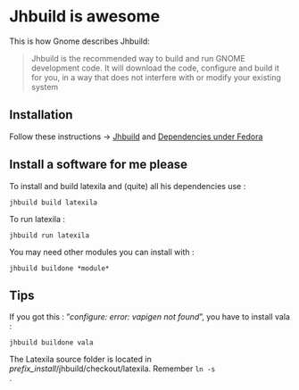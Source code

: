 Jhbuild is awesome
==================

This is how Gnome describes Jhbuild:

> Jhbuild is the recommended way to build and run GNOME development code. It will download the code, 
> configure and build it for you, in a way that does not interfere with or modify your existing system

Installation
------------

Follow these instructions -> [Jhbuild](https://wiki.gnome.org/HowDoI/Jhbuild) and
[Dependencies under Fedora](https://wiki.gnome.org/Projects/Jhbuild/Dependencies/Fedora)

Install a software for me please
--------------------------------

To install and build latexila and (quite) all his dependencies use :

    jhbuild build latexila

To run latexila :

    jhbuild run latexila

You may need other modules you can install with :

    jhbuild buildone *module*

Tips
----

If you got this : ”*configure: error: vapigen not found*”,  you have to install vala :

    jhbuild buildone vala


The Latexila source folder is located in *prefix_install*/jhbuild/checkout/latexila. Remember <code>ln -s </code> .
